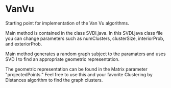 # VanVu

Starting point for implementation of the Van Vu algorithms.

Main method is contained in the class SVDI.java.
In this SVDI.java class file you can change parameters such as numClusters, clusterSize, interiorProb, and exteriorProb.

Main method generates a random graph subject to the paramaters and uses SVD I to find an appropriate geometric representation.

The geometric representation can be found in the Matrix parameter "projectedPoints." Feel free to use this and your favorite
Clustering by Distances algorithm to find the graph clusters.
